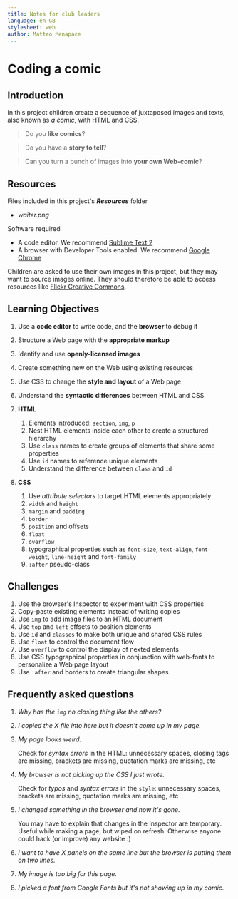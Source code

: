 ```yaml
---
title: Notes for club leaders
language: en-GB
stylesheet: web
author: Matteo Menapace
...
```


# Coding a comic

## Introduction

In this project children create a sequence of juxtaposed images and texts, also known as *a comic*, with HTML and CSS.

> Do you **like comics**? 

> Do you have a **story to tell**?

> Can you turn a bunch of images into **your own Web-comic**?


<!--### Skills needed

* Basic **HTML**
	* tags (opening, closing and nesting) -->

## Resources

Files included in this project's *__Resources__* folder

* *waiter.png*

Software required

* A code editor. We recommend [Sublime Text 2](http://www.sublimetext.com/2)
* A browser with Developer Tools enabled. We recommend [Google Chrome](http://www.google.co.uk/intl/en_uk/chrome/browser/index.html#eula)

Children are asked to use their own images in this project, but they may want to source images online. They should therefore be able to access resources like [Flickr Creative Commons](https://www.flickr.com/creativecommons/).


## Learning Objectives

1. Use a **code editor** to write code, and the **browser** to debug it
2. Structure a Web page with the **appropriate markup**
3. Identify and use **openly-licensed images**
4. Create something new on the Web using existing resources
5. Use CSS to change the **style and layout** of a Web page
6. Understand the **syntactic differences** between HTML and CSS
7. **HTML**
	1. Elements introduced: `section`, `img`, `p`
	2. Nest HTML elements inside each other to create a structured hierarchy
	3. Use `class` names to create groups of elements that share some properties
	4. Use `id` names to reference unique elements
	5. Understand the difference between `class` and `id` 
		
8. **CSS**
	1. Use *attribute selectors* to target HTML elements appropriately
	2. `width` and `height` 
	3. `margin` and `padding`
	4. `border`
	5. `position` and offsets
	6. `float`
	7. `overflow`
	8. typographical properties such as `font-size`, `text-align`, `font-weight`, `line-height`  and `font-family`
	9. `:after` pseudo-class
	

## Challenges

1. Use the browser's Inspector to experiment with CSS properties 
2. Copy-paste existing elements instead of writing copies
3. Use `img` to add image files to an HTML document
4. Use `top` and `left` offsets to position elements
5. Use `id` and `classes` to make both unique and shared CSS rules
6. Use `float` to control the document flow
7. Use `overflow` to control the display of nexted elements
8. Use CSS typographical properties in conjunction with web-fonts to personalize a Web page layout
9. Use `:after` and borders to create triangular shapes


## Frequently asked questions

1. *Why has the `img` no closing thing like the others?* 
2. *I copied the X file into here but it doesn't come up in my page.*
3. *My page looks weird.* 
	
	Check for *syntax errors* in the HTML: unnecessary spaces, closing tags are missing, brackets are missing, quotation marks are missing, etc
4. *My browser is not picking up the CSS I just wrote.*

	Check for *typos* and *syntax errors* in the `style`: unnecessary spaces, brackets are missing, quotation marks are missing, etc 
5. *I changed something in the browser and now it's gone.*

	You may have to explain that changes in the Inspector are temporary. Useful while making a page, but wiped on refresh. Otherwise anyone could hack (or improve) any website :)
6. *I want to have X panels on the same line but the browser is putting them on two lines.*
7. *My image is too big for this page.*	
8. *I picked a font from Google Fonts but it's not showing up in my comic.*


<!-- FOOT NOTES -->



